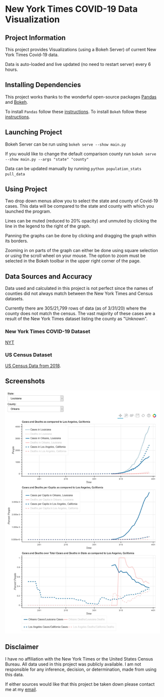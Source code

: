 # New York Times COVID-19 Data Visualization

## Project Information
This project provides Visualizations (using a Bokeh Server) of current New York Times Covid-19 data. 

Data is auto-loaded and live updated (no need to restart server) every 6 hours.

## Installing Dependencies

This project works thanks to the wonderful open-source packages [Pandas](https://pandas.pydata.org/) and [Bokeh](https://bokeh.org/).

To install `Pandas` follow these [instructions](https://pandas.pydata.org/docs/getting_started/install.html).
To install `Bokeh` follow these [instructions](https://docs.bokeh.org/en/latest/docs/user_guide/quickstart.html#userguide-quickstart).

## Launching Project
Bokeh Server can be run using `bokeh serve --show main.py`

If you would like to change the default comparison county run  `bokeh serve --show main.py --args "state" "county"`

Data can be updated manually by running `python population_stats pull_data`

## Using Project

Two drop down menus allow you to select the state and county of Covid-19 cases. This data will be compared to the state 
and county with which you launched the program.

Lines can be muted (reduced to 20% opacity) and unmuted by clicking the line in the legend to the right of the graph.

Panning the graphs can be done by clicking and dragging the graph within its borders.

Zooming in on parts of the graph can either be done using square selection or using the scroll wheel on your mouse. The 
option to zoom must be selected in the Bokeh toolbar in the upper right corner of the page.


## Data Sources and Accuracy
Data used and calculated in this project is not perfect since the names of counties did not always match between the 
New York Times and Census datasets.

Currently there are 305/21,799 rows of data (as of 3/31/20) where the county does not match the census. The vast 
majority of these cases are a result of the New York Times dataset listing the county as "Unknown".

### New York Times COVID-19 Dataset
[NYT](https://github.com/nytimes/covid-19-data) 

### US Census Dataset
[US Census Data from 2018](https://www.census.gov/data/tables/time-series/demo/popest/2010s-counties-detail.html).

## Screenshots
![screenshot](visualization.jpg)

## Disclaimer
I have no affiliation with the New York Times or the United States Census Bureau. All data used in this project was 
publicly available. I am not responsible for any inference, decision, or determination, made from using this data.

If either sources would like that this project be taken down please contact me at my [email](mailto:otoledan@ucsd.edu).

